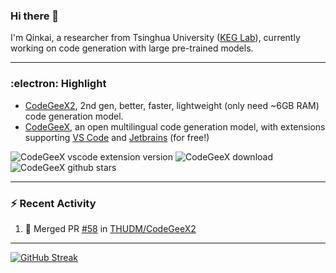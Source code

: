 ### Hi there 👋

I'm Qinkai, a researcher from Tsinghua University ([KEG Lab](https://github.com/THUDM)), currently working on code generation with large pre-trained models.

---

### :electron: Highlight

* [CodeGeeX2](https://github.com/THUDM/CodeGeeX2), 2nd gen, better, faster, lightweight (only need ~6GB RAM) code generation model.
* [CodeGeeX](https://github.com/THUDM/CodeGeeX), an open multilingual code generation model, with extensions supporting [VS Code](https://marketplace.visualstudio.com/items?itemName=aminer.codegeex) and [Jetbrains](https://plugins.jetbrains.com/plugin/20587-codegeex) (for free!)

![CodeGeeX vscode extension version](https://img.shields.io/visual-studio-marketplace/v/aminer.codegeex?colorA=0B9FE0&colorB=brightgreen)
![CodeGeeX download](https://img.shields.io/visual-studio-marketplace/d/aminer.codegeex?colorA=0B9FE0&colorB=brightgreen)
![CodeGeeX github stars](https://img.shields.io/github/stars/THUDM/CodeGeeX?style=social)

---

### :zap: Recent Activity

<!--START_SECTION:activity-->
1. 🎉 Merged PR [#58](https://github.com/THUDM/CodeGeeX2/pull/58) in [THUDM/CodeGeeX2](https://github.com/THUDM/CodeGeeX2)
<!--END_SECTION:activity-->

---

[![GitHub Streak](https://streak-stats.demolab.com/?user=Stanislas0&theme=github-dark-blue)](https://git.io/streak-stats)
